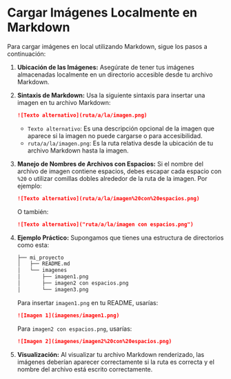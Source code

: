 
# Cargar Imágenes Localmente en Markdown

Para cargar imágenes en local utilizando Markdown, sigue los pasos a continuación:

1. **Ubicación de las Imágenes:**
   Asegúrate de tener tus imágenes almacenadas localmente en un directorio accesible desde tu archivo Markdown.

2. **Sintaxis de Markdown:**
   Usa la siguiente sintaxis para insertar una imagen en tu archivo Markdown:

   ```markdown
   ![Texto alternativo](ruta/a/la/imagen.png)
   ```

   - `Texto alternativo`: Es una descripción opcional de la imagen que aparece si la imagen no puede cargarse o para accesibilidad.
   - `ruta/a/la/imagen.png`: Es la ruta relativa desde la ubicación de tu archivo Markdown hasta la imagen.

3. **Manejo de Nombres de Archivos con Espacios:**
   Si el nombre del archivo de imagen contiene espacios, debes escapar cada espacio con `%20` o utilizar comillas dobles alrededor de la ruta de la imagen. Por ejemplo:

   ```markdown
   ![Texto alternativo](ruta/a/la/imagen%20con%20espacios.png)
   ```

   O también:

   ```markdown
   ![Texto alternativo]("ruta/a/la/imagen con espacios.png")
   ```

4. **Ejemplo Práctico:**
   Supongamos que tienes una estructura de directorios como esta:

   ```txt
   ├── mi_proyecto
   │   ├── README.md
   │   └── imagenes
   │       ├── imagen1.png
   │       ├── imagen2 con espacios.png
   │       └── imagen3.png
   ```

   Para insertar `imagen1.png` en tu README, usarías:

   ```markdown
   ![Imagen 1](imagenes/imagen1.png)
   ```

   Para `imagen2 con espacios.png`, usarías:

   ```markdown
   ![Imagen 2](imagenes/imagen2%20con%20espacios.png)
   ```

5. **Visualización:**
   Al visualizar tu archivo Markdown renderizado, las imágenes deberían aparecer correctamente si la ruta es correcta y el nombre del archivo está escrito correctamente.
